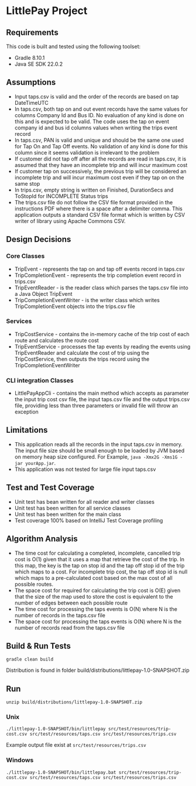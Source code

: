 # LittlePay Project

## Requirements
This code is built and tested using the following toolset:
* Gradle 8.10.1
* Java SE SDK 22.0.2

## Assumptions
* Input taps.csv is valid and the order of the records are based on tap DateTimeUTC
* In taps.csv, both tap on and out event records have the same values for columns Company Id and Bus ID. No evaluation of any kind is done on this and is expected to be valid. The code uses the tap on event company id and bus id columns values when writing the trips event record
* In taps.csv, PAN is valid and unique and should be the same one used for Tap On and Tap Off events. No validation of any kind is done for this column since it seems validation is irrelevant to the problem
* If customer did not tap off after all the records are read in taps.csv, it is assumed that they have an incomplete trip and will incur maximum cost
* If customer tap on successively, the previous trip will be considered an incomplete trip and will incur maximum cost even if they tap on on the same stop
* In trips.csv, empty string is written on Finished, DurationSecs and ToStopId for INCOMPLETE Status trips
* The trips.csv file do not follow the CSV file format provided in the instructions PDF where there is a space after a delimiter comma. This application outputs a standard CSV file format which is written by CSV writer of library using Apache Commons CSV.

## Design Decisions
### Core Classes
* TripEvent - represents the tap on and tap off events record in taps.csv
* TripCompletionEvent - represents the trip completion event record in trips.csv
* TripEventReader - is the reader class which parses the taps.csv file into a Java Object TripEvent
* TripCompletionEventWriter - is the writer class which writes TripCompletionEvent objects into the trips.csv file

### Services
* TripCostService - contains the in-memory cache of the trip cost of each route and calculates the route cost
* TripEventService - processes the tap events by reading the events using TripEventReader and calculate the cost of trip using the TripCostService, then outputs the trips record using the TripCompletionEventWriter

### CLI integration Classes
* LittlePayAppCli - contains the main method which accepts as parameter the input trip cost csv file, the input taps.csv file and the output trips.csv file, providing less than three parameters or invalid file will throw an exception

## Limitations
* This application reads all the records in the input taps.csv in memory. The input file size should be small enough to be loaded by JVM based on memory heap size configured. For Example, `java -Xmx2G -Xms1G -jar yourApp.jar`.
* This application was not tested for large file input taps.csv

## Test and Test Coverage
* Unit test has bean written for all reader and writer classes
* Unit test has been written for all service classes
* Unit test has been written for the main class
* Test coverage 100% based on IntelliJ Test Coverage profiling

## Algorithm Analysis
* The time cost for calculating a completed, incomplete, cancelled trip cost is O(1) given that it uses a map that retrieve the cost of the trip. In this map, the key is the tap on stop id and the tap off stop id of the trip which maps to a cost. For incomplete trip cost, the tap off stop id is null which maps to a pre-calculated cost based on the max cost of all possible routes.
* The space cost for required for calculating the trip cost is O(E) given that the size of the map used to store the cost is equivalent to the number of edges between each possible route
* The time cost for processing the taps events is O(N) where N is the number of records in the taps.csv file
* The space cost for processing the taps events is O(N) where N is the number of records read from the taps.csv file 

## Build & Run Tests
```
gradle clean build
```
Distribution is found in folder build/distributions/littlepay-1.0-SNAPSHOT.zip

## Run
```
unzip build/distributions/littlepay-1.0-SNAPSHOT.zip
```

### Unix
```
./littlepay-1.0-SNAPSHOT/bin/littlepay src/test/resources/trip-cost.csv src/test/resources/taps.csv src/test/resources/trips.csv
```

Example output file exist at `src/test/resources/trips.csv`

### Windows
```
./littlepay-1.0-SNAPSHOT/bin/littlepay.bat src/test/resources/trip-cost.csv src/test/resources/taps.csv src/test/resources/trips.csv
```
